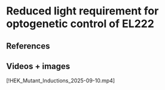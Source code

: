 # Reduced light requirement for optogenetic control of EL222

## References

## Videos + images
[!HEK_Mutant_Inductions_2025-09-10.mp4]
